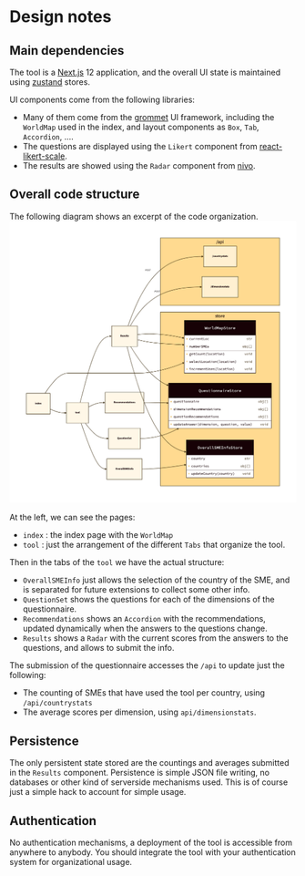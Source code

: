 

# Design notes

## Main dependencies

The tool is a [Next.js](https://nextjs.org/) 12 application, and the overall UI state is maintained using [zustand](https://github.com/pmndrs/zustand) stores.

UI components come from the following libraries:
- Many of them come from the [grommet](https://v2.grommet.io/) UI framework, including the `WorldMap` used in the index, and layout components as `Box`, `Tab`, `Accordion`, ....
- The questions are displayed using the `Likert` component from [react-likert-scale](https://www.npmjs.com/package/react-likert-scale).
- The results are showed using the `Radar` component from [nivo](https://nivo.rocks/).


## Overall code structure
The following diagram shows an excerpt of the code organization.
<img src="diagram.png">

At the left, we can see the pages:
- `index` : the index page with the `WorldMap`
- `tool` : just the arrangement of the different `Tabs` that organize the tool.

Then in the tabs of the `tool` we have the actual structure:
- `OverallSMEInfo` just allows the selection of the country of the SME, and is separated for future extensions to collect some other info.
- `QuestionSet` shows the questions for each of the dimensions of the questionnaire.
- `Recommendations` shows an `Accordion` with the recommendations, updated dynamically when the answers to the questions change.
- `Results` shows a `Radar` with the current scores from the answers to the questions, and allows to submit the info.

The submission of the questionnaire accesses the `/api` to update just the following:
- The counting of SMEs that have used the tool per country, using `/api/countrystats`
- The average scores per dimension, using `api/dimensionstats`.

## Persistence

The only persistent state stored are the countings and averages submitted in the `Results` component. Persistence is simple JSON file writing, no databases or other kind of serverside mechanisms used. This is of course just a simple hack to account for simple usage.

## Authentication

No authentication mechanisms, a deployment of the tool is accessible from anywhere to anybody. You should integrate the tool with your authentication system for organizational usage.
